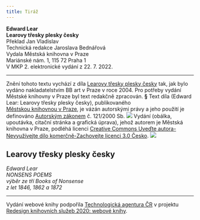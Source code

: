 ```yaml
---
title: Tiráž
---
```


**Edward Lear    
Learovy třesky plesky česky**  
Překlad Jan Vladislav  
Technická redakce Jaroslava Bednářová  
Vydala Městská knihovna v Praze  
Mariánské nám. 1, 115 72 Praha 1  
V MKP 2. elektronické vydání z 22. 7. 2022.

***

Znění tohoto textu vychází z díla [Learovy třesky plesky česky](https://search.mlp.cz/cz/titul/learovy-tresky-plesky-cesky/2390244/#/) tak, jak bylo vydáno nakladatelstvím BB art v Praze v roce 2004. Pro potřeby vydání Městské knihovny v Praze byl text redakčně zpracován.
**§**
Text díla (Edward Lear: Learovy třesky plesky česky), publikovaného [Městskou knihovnou v Praze](https://www.mlp.cz/cz/), je vázán autorskými právy a jeho použití je definováno [Autorským zákonem](https://www.mkcr.cz/predpisy-zakonu-709.html) č. 121/2000 Sb.
![](../Images/image001.jpg)
Vydání (obálka, upoutávka, citační stránka a grafická úprava), jehož autorem je Městská knihovna v Praze, podléhá licenci [Creative Commons Uveďte autora-Nevyužívejte dílo komerčně-Zachovejte licenci 3.0 Česko](https://creativecommons.org/licenses/by-nc-sa/3.0/cz/).
![](../Images/image002.jpg)
## Learovy třesky plesky česky
_Edward Lear  
NONSENS POEMS  
výběr ze tří Books of Nonsense  
z let 1846, 1862 a 1872_

***

Vydání webové knihy podpořila [Technologická agentura ČR](https://www.tacr.cz/) v projektu [Redesign knihovních služeb 2020: webové knihy](https://starfos.tacr.cz/cs/project/TL04000391).